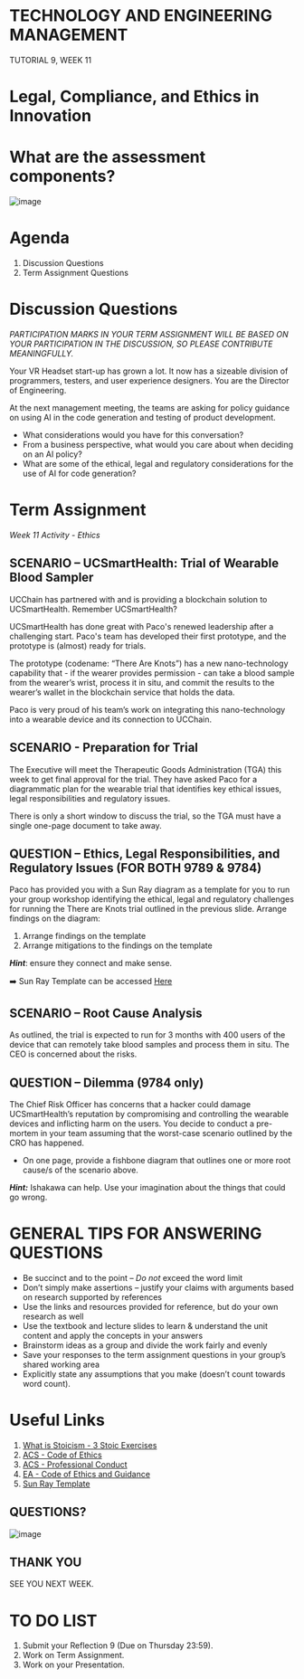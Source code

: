 # TECHNOLOGY AND ENGINEERING MANAGEMENT 
TUTORIAL 9, WEEK 11

# Legal, Compliance, and Ethics in Innovation

# What are the assessment components?
![image](https://github.com/I-Man-H/I-TEM/assets/125527438/e051fc88-b15e-4fd5-b3c1-f196c8e40303)


# Agenda
1. Discussion Questions
2. Term Assignment Questions

# Discussion Questions
_PARTICIPATION MARKS IN YOUR TERM ASSIGNMENT WILL BE BASED ON YOUR PARTICIPATION IN THE DISCUSSION, SO PLEASE CONTRIBUTE MEANINGFULLY._

Your VR Headset start-up has grown a lot. It now has a sizeable division of programmers, testers, and user experience designers. You are the Director of Engineering.

At the next management meeting, the teams are asking for policy guidance on using AI in the code generation and testing of product development.
  * What considerations would you have for this conversation?
  * From a business perspective, what would you care about when deciding on an AI policy?
  * What are some of the ethical, legal and regulatory considerations for the use of AI for code generation?


# Term Assignment

_Week 11 Activity - Ethics_

## SCENARIO – UCSmartHealth: Trial of Wearable Blood Sampler

UCChain has partnered with and is providing a blockchain solution to UCSmartHealth. Remember UCSmartHealth?

UCSmartHealth has done great with Paco's renewed leadership after a challenging start. Paco's team has developed their first prototype, and the prototype is (almost) ready for trials.

The prototype (codename: “There Are Knots”) has a new nano-technology capability that - if the wearer provides permission - can take a blood sample from the wearer’s wrist, process it
in situ, and commit the results to the wearer’s wallet in the blockchain service that holds the data.

Paco is very proud of his team’s work on integrating this nano-technology into a wearable device and its connection to UCChain.


## SCENARIO - Preparation for Trial 

The Executive will meet the Therapeutic Goods Administration (TGA) this week to get final approval for the trial. They have asked Paco for a diagrammatic plan for the wearable trial that identifies key ethical issues, legal responsibilities and regulatory issues.

There is only a short window to discuss the trial, so the TGA must have a single one-page document to take away.

## QUESTION – Ethics, Legal Responsibilities, and Regulatory Issues (FOR BOTH 9789 & 9784)

Paco has provided you with a Sun Ray diagram as a template for you to run your group workshop identifying the ethical, legal and regulatory challenges for running the There are Knots trial outlined in the previous slide. Arrange findings on the diagram:
1. Arrange findings on the template
2. Arrange mitigations to the findings on the template

**_Hint_**: ensure they connect and make sense.

➡️ Sun Ray Template can be accessed [Here](https://uclearn.canberra.edu.au/courses/15489/files/4661546?module_item_id=1173177)

## SCENARIO – Root Cause Analysis

As outlined, the trial is expected to run for 3 months with 400 users of the device that can remotely take blood samples and process them in situ. The CEO is concerned about the risks.

## QUESTION – Dilemma (9784 only)

The Chief Risk Officer has concerns that a hacker could damage UCSmartHealth’s reputation by compromising and controlling the wearable devices and inflicting harm on the users.
You decide to conduct a pre-mortem in your team assuming that the worst-case scenario outlined by the CRO has happened.

  * On one page, provide a fishbone diagram that outlines one or more root cause/s of the scenario above.

**_Hint:_** Ishakawa can help. Use your imagination about the things that could go wrong.

# GENERAL TIPS FOR ANSWERING QUESTIONS

* Be succinct and to the point – *Do not* exceed the word limit
* Don’t simply make assertions – justify your claims with arguments based on research supported by references
* Use the links and resources provided for reference, but do your own research as well
* Use the textbook and lecture slides to learn & understand the unit content and apply the concepts in your answers
* Brainstorm ideas as a group and divide the work fairly and evenly
* Save your responses to the term assignment questions in your group’s shared working area
* Explicitly state any assumptions that you make (doesn’t count towards word count).


# Useful Links
1. [What is Stoicism - 3 Stoic Exercises](https://dailystoic.com/what-is-stoicism-a-definition-3-stoic-exercises-to-get-you-started/)
2. [ACS - Code of Ethics](https://www.acs.org.au/content/dam/acs/acs-documents/Code-of-Ethics.pdf)
3. [ACS - Professional Conduct](https://www.acs.org.au/.../Code-of-Professional-Conduct_v2.1.pdf)
4. [EA - Code of Ethics and Guidance](https://www.engineersaustralia.org.au/sites/default/files/2022-08/code-ethics-guidelines-professional-conduct-2022.pdf)
5. [Sun Ray Template](https://uclearn.canberra.edu.au/courses/15489/files/4661546?module_item_id=1173177)

## QUESTIONS?
![image](https://github.com/I-Man-H/I-TEM/assets/125527438/f49bdc28-177f-4e89-9b83-99088bd1eb65)


## THANK YOU
SEE YOU NEXT WEEK.


# TO DO LIST
1. Submit your Reflection 9 (Due on Thursday 23:59).
2. Work on Term Assignment.
3. Work on your Presentation.
